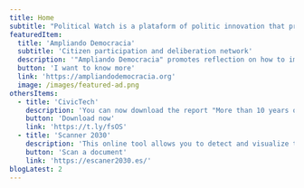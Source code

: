 ```yaml
---
title: Home
subtitle: "Political Watch is a plataform of politic innovation that promotes the monitoring, surveillance and citizen participation through developments based on civic technologies to promote the sustainable development."
featuredItem:
  title: 'Ampliando Democracia'
  subtitle: 'Citizen participation and deliberation network'
  description: '"Ampliando Democracia" promotes reflection on how to improve governance, public policies and democratic quality through deeper, more inclusive and robust citizen participation. The results of this exercise will be presented to public decision-makers as proposals for integrating participation in decision-making processes. It is an open and participatory project promoted by Political Watch and Deliberativa.'
  button: 'I want to know more'
  link: 'https://ampliandodemocracia.org'
  image: /images/featured-ad.png
othersItems:
  - title: 'CivicTech'
    description: 'You can now download the report "More than 10 years of CivicTech", a report made for the Generalitat de Catalunya with a focus on citizen participation. In this report you will find findings from the current moment in the sector, recommendations to relevant stakeholders and interviews with organizations in Spain and Latin America about their future, among other things.'
    button: 'Download now'
    link: 'https://t.ly/fsOS'
  - title: 'Scanner 2030'
    description: 'This online tool allows you to detect and visualize the presence of the different United Nations Sustainable Development Goals (SDGs) in any text.'
    button: 'Scan a document'
    link: 'https://escaner2030.es/'
blogLatest: 2
---
```

<hero></hero>

<newsletter light></newsletter>

<featured
  title="At hands"
  :featured="featuredItem"
  :others="othersItems">
</featured>

<lines-of-work></lines-of-work>

<!---
<banner
  bg="/images/bgbanner.jpg"
  title="Lorem ipsum dolor sit amet, consectetur adipiscing elit."
  description="Political Watch es la plataforma formada por tecnólogas, economistas y periodistas que se inscribe dentro de la estrategia de CIECODE como una de sus principales líneas de trabajo."
  button="Saber más"
  link="#enlace">
</banner>

<banner
  title="Lorem ipsum dolor sit amet, consectetur adipiscing elit."
  description="Political Watch es la plataforma formada por tecnólogas, economistas y periodistas que se inscribe dentro de la estrategia de CIECODE como una de sus principales líneas de trabajo."
  button="Saber más"
  link="#enlace">
</banner>
-->

<blog-latest></blog-latest>
